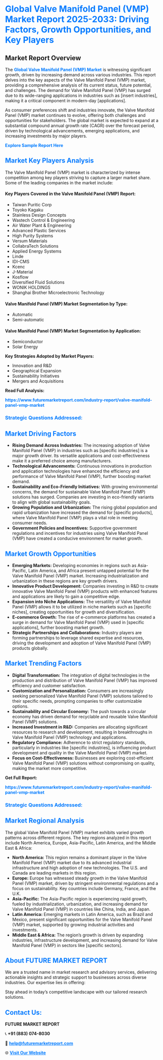 <h1 style="color: #007BFF;">Global Valve Manifold Panel (VMP) Market Report 2025-2033: Driving Factors, Growth Opportunities, and Key Players</h1>

<section id="overview">
<h2>Market Report Overview</h2>
<p>The <a href="https://www.futuremarketreport.com/industry-report/valve-manifold-panel-vmp-market" style="color: #007BFF; text-decoration: none;"><strong>Global Valve Manifold Panel (VMP) Market</strong></a> is witnessing significant growth, driven by increasing demand across various industries. This report delves into the key aspects of the Valve Manifold Panel (VMP) market, providing a comprehensive analysis of its current status, future potential, and challenges. The demand for Valve Manifold Panel (VMP) has surged due to its wide-ranging applications in industries such as [insert industries], making it a critical component in modern-day [applications].</p>
<p>As consumer preferences shift and industries innovate, the Valve Manifold Panel (VMP) market continues to evolve, offering both challenges and opportunities for stakeholders. The global market is expected to expand at a substantial compound annual growth rate (CAGR) over the forecast period, driven by technological advancements, emerging applications, and increasing investments by major players.</p>
</section>

<section id="overview">
<p><a href="https://www.futuremarketreport.com/request-sample/reportId=31817" style="color: #007BFF; text-decoration: none;"><strong>Explore Sample Report Here</strong></a></p>
</section>

<section id="key-players">
<h2 style="color: #007BFF;">Market Key Players Analysis</h2>
<p>The Valve Manifold Panel (VMP) market is characterized by intense competition among key players striving to capture a larger market share. Some of the leading companies in the market include:</p>
<h4>Key Players Covered in the Valve Manifold Panel (VMP) Report:</h4>
<ul><li>Taiwan Puritic Corp</li><li>Toyoko Kagaku</li><li>Stainless Design Concepts</li><li>Wastech Control &amp; Engineering</li><li>Air Water Plant &amp; Engineering</li><li>Advanced Plastic Services</li><li>High Purity Systems</li><li>Versum Materials</li><li>CollabraTech Solutions</li><li>Applied Energy Systems</li><li>Linde</li><li>IDI-CMS</li><li>Kcenc</li><li>J-Material</li><li>Kosflow</li><li>Diversified Fluid Solutions</li><li>WONIK HOLDINGS</li><li>Shanghai Brother Microelectronic Technology</li></ul>
<h4>Valve Manifold Panel (VMP) Market Segmentation by Type:</h4>
<ul><li>Automatic</li><li>Semi-automatic</li></ul>

<h4>Valve Manifold Panel (VMP) Market Segmentation by Application:</h4>
<ul><li>Semiconductor</li><li>Solar Energy</li></ul>
<p><strong>Key Strategies Adopted by Market Players:</strong></p>
<ul>
<li>Innovation and R&D</li>
<li>Geographical Expansion</li>
<li>Sustainability Initiatives</li>
<li>Mergers and Acquisitions</li>
</ul>
</section>

<section>
<p><strong>Read Full Analysis: </strong></p><a href="https://www.futuremarketreport.com/industry-report/valve-manifold-panel-vmp-market" style="color: #007BFF; text-decoration: none;"><strong>https://www.futuremarketreport.com/industry-report/valve-manifold-panel-vmp-market</strong></a>
<h3 style="color: #007BFF;">Strategic Questions Addressed:</h3>
</section>

<section id="driving-factors">
<h2 style="color: #007BFF;">Market Driving Factors</h2>
<ul>
<li><strong>Rising Demand Across Industries:</strong> The increasing adoption of Valve Manifold Panel (VMP) in industries such as [specific industries] is a major growth driver. Its versatile applications and cost-effectiveness make it a preferred choice among manufacturers.</li>
<li><strong>Technological Advancements:</strong> Continuous innovations in production and application technologies have enhanced the efficiency and performance of Valve Manifold Panel (VMP), further boosting market demand.</li>
<li><strong>Sustainability and Eco-Friendly Initiatives:</strong> With growing environmental concerns, the demand for sustainable Valve Manifold Panel (VMP) solutions has surged. Companies are investing in eco-friendly variants to align with global sustainability goals.</li>
<li><strong>Growing Population and Urbanization:</strong> The rising global population and rapid urbanization have increased the demand for [specific products], where Valve Manifold Panel (VMP) plays a vital role in meeting consumer needs.</li>
<li><strong>Government Policies and Incentives:</strong> Supportive government regulations and incentives for industries using Valve Manifold Panel (VMP) have created a conducive environment for market growth.</li>
</ul>
</section>

<section id="growth-opportunities">
<h2 style="color: #007BFF;">Market Growth Opportunities</h2>
<ul>
<li><strong>Emerging Markets:</strong> Developing economies in regions such as Asia-Pacific, Latin America, and Africa present untapped potential for the Valve Manifold Panel (VMP) market. Increasing industrialization and urbanization in these regions are key growth drivers.</li>
<li><strong>Innovative Product Development:</strong> Companies investing in R&D to create innovative Valve Manifold Panel (VMP) products with enhanced features and applications are likely to gain a competitive edge.</li>
<li><strong>Expansion into Niche Applications:</strong> The versatility of Valve Manifold Panel (VMP) allows it to be utilized in niche markets such as [specific niches], creating opportunities for growth and diversification.</li>
<li><strong>E-commerce Growth:</strong> The rise of e-commerce platforms has created a surge in demand for Valve Manifold Panel (VMP) used in [specific applications], further boosting market growth.</li>
<li><strong>Strategic Partnerships and Collaborations:</strong> Industry players are forming partnerships to leverage shared expertise and resources, driving the development and adoption of Valve Manifold Panel (VMP) products globally.</li>
</ul>
</section>

<section id="trending-factors">
<h2 style="color: #007BFF;">Market Trending Factors</h2>
<ul>
<li><strong>Digital Transformation:</strong> The integration of digital technologies in the production and distribution of Valve Manifold Panel (VMP) has improved efficiency and customer satisfaction.</li>
<li><strong>Customization and Personalization:</strong> Consumers are increasingly seeking personalized Valve Manifold Panel (VMP) solutions tailored to their specific needs, prompting companies to offer customizable options.</li>
<li><strong>Sustainability and Circular Economy:</strong> The push towards a circular economy has driven demand for recyclable and reusable Valve Manifold Panel (VMP) solutions.</li>
<li><strong>Increased Investment in R&D:</strong> Companies are allocating significant resources to research and development, resulting in breakthroughs in Valve Manifold Panel (VMP) technology and applications.</li>
<li><strong>Regulatory Compliance:</strong> Adherence to strict regulatory standards, particularly in industries like [specific industries], is influencing product development and quality in the Valve Manifold Panel (VMP) market.</li>
<li><strong>Focus on Cost-Effectiveness:</strong> Businesses are exploring cost-efficient Valve Manifold Panel (VMP) solutions without compromising on quality, making the market more competitive.</li>
</ul>
</section>

<section>
<p><strong>Get Full Report: </strong></p><a href="https://www.futuremarketreport.com/industry-report/valve-manifold-panel-vmp-market" style="color: #007BFF; text-decoration: none;"><strong>https://www.futuremarketreport.com/industry-report/valve-manifold-panel-vmp-market</strong></a>
<h3 style="color: #007BFF;">Strategic Questions Addressed:</h3>
</section>


<section id="regional-analysis">
<h2 style="color: #007BFF;">Market Regional Analysis</h2>
<p>The global Valve Manifold Panel (VMP) market exhibits varied growth patterns across different regions. The key regions analyzed in this report include North America, Europe, Asia-Pacific, Latin America, and the Middle East & Africa:</p>
<ul>
<li><strong>North America:</strong> This region remains a dominant player in the Valve Manifold Panel (VMP) market due to its advanced industrial infrastructure and high adoption of new technologies. The U.S. and Canada are leading markets in this region.</li>
<li><strong>Europe:</strong> Europe has witnessed steady growth in the Valve Manifold Panel (VMP) market, driven by stringent environmental regulations and a focus on sustainability. Key countries include Germany, France, and the U.K.</li>
<li><strong>Asia-Pacific:</strong> The Asia-Pacific region is experiencing rapid growth, fueled by industrialization, urbanization, and increasing demand for Valve Manifold Panel (VMP) in countries like China, India, and Japan.</li>
<li><strong>Latin America:</strong> Emerging markets in Latin America, such as Brazil and Mexico, present significant opportunities for the Valve Manifold Panel (VMP) market, supported by growing industrial activities and investments.</li>
<li><strong>Middle East & Africa:</strong> The region’s growth is driven by expanding industries, infrastructure development, and increasing demand for Valve Manifold Panel (VMP) in sectors like [specific sectors].</li>
</ul>
</section>

<footer>
<h2 style="color: #007BFF;">About FUTURE MARKET REPORT</h2>
<p>We are a trusted name in market research and advisory services, delivering actionable insights and strategic support to businesses across diverse industries. Our expertise lies in offering:</p>

<p>Stay ahead in today’s competitive landscape with our tailored research solutions.</p>

<h2 style="color: #007BFF;">Contact Us:</h2>
<p><strong>FUTURE MARKET REPORT</strong></p>
<p>📞 <strong>+91 (883) 074-8030</strong></p>
<p>📧 <strong><a href="mailto:help@futuremarketreport.com" style="color: #007BFF;">help@futuremarketreport.com</a></strong></p>
<p>🌐 <strong><a href="https://www.futuremarketreport.com/" style="color: #007BFF;">Visit Our Website</a></strong></p>
</footer>